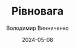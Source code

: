 ---
layout: default
modal-id: 40
date: 2024-05-08
title: Рівновага
author: Володимир Винниченко
author_label: Автор
img: rivnovaga-volodymyr-vynnychenko.jpg
project-date: 1912
category: Роман, Украінська класика
description: "Хочете побувати в Парижі початку ХХ століття? Поглянути на місто очима письменника — модерніста й провокатора? Любите мистецькі роздуми і водночас легке читання? Роман «Рівновага» і оповідання «Тайна» Володимира Винниченка — про життя і смерть, кохання й ненависть, мистецтво і мораль. Про ризиковані експерименти, непрості стосунки й любовні трикутники. Про революціонерів і емігрантів, які жили, любили й гинули під небом Парижа і дахами Монмартру."
---
